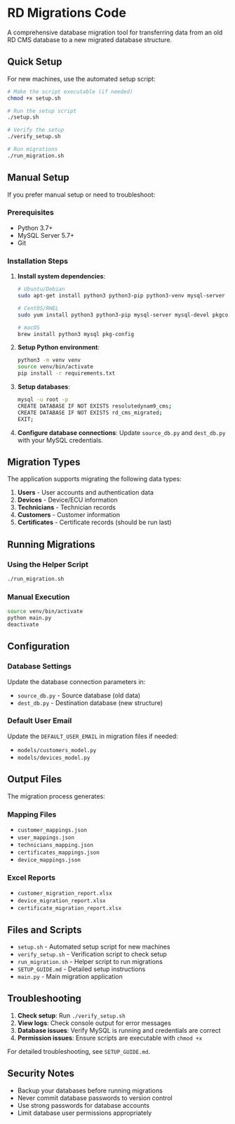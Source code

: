 # RD Migrations Code

A comprehensive database migration tool for transferring data from an old RD CMS database to a new migrated database structure.

## Quick Setup

For new machines, use the automated setup script:

```bash
# Make the script executable (if needed)
chmod +x setup.sh

# Run the setup script
./setup.sh

# Verify the setup
./verify_setup.sh

# Run migrations
./run_migration.sh
```

## Manual Setup

If you prefer manual setup or need to troubleshoot:

### Prerequisites

- Python 3.7+
- MySQL Server 5.7+
- Git

### Installation Steps

1. **Install system dependencies**:

   ```bash
   # Ubuntu/Debian
   sudo apt-get install python3 python3-pip python3-venv mysql-server libmysqlclient-dev pkg-config

   # CentOS/RHEL
   sudo yum install python3 python3-pip mysql-server mysql-devel pkgconfig

   # macOS
   brew install python3 mysql pkg-config
   ```

2. **Setup Python environment**:

   ```bash
   python3 -m venv venv
   source venv/bin/activate
   pip install -r requirements.txt
   ```

3. **Setup databases**:

   ```bash
   mysql -u root -p
   CREATE DATABASE IF NOT EXISTS resolutedynam9_cms;
   CREATE DATABASE IF NOT EXISTS rd_cms_migrated;
   EXIT;
   ```

4. **Configure database connections**:
   Update `source_db.py` and `dest_db.py` with your MySQL credentials.

## Migration Types

The application supports migrating the following data types:

1. **Users** - User accounts and authentication data
2. **Devices** - Device/ECU information
3. **Technicians** - Technician records
4. **Customers** - Customer information
5. **Certificates** - Certificate records (should be run last)

## Running Migrations

### Using the Helper Script

```bash
./run_migration.sh
```

### Manual Execution

```bash
source venv/bin/activate
python main.py
deactivate
```

## Configuration

### Database Settings

Update the database connection parameters in:

- `source_db.py` - Source database (old data)
- `dest_db.py` - Destination database (new structure)

### Default User Email

Update the `DEFAULT_USER_EMAIL` in migration files if needed:

- `models/customers_model.py`
- `models/devices_model.py`

## Output Files

The migration process generates:

### Mapping Files

- `customer_mappings.json`
- `user_mappings.json`
- `technicians_mapping.json`
- `certificates_mappings.json`
- `device_mappings.json`

### Excel Reports

- `customer_migration_report.xlsx`
- `device_migration_report.xlsx`
- `certificate_migration_report.xlsx`

## Files and Scripts

- `setup.sh` - Automated setup script for new machines
- `verify_setup.sh` - Verification script to check setup
- `run_migration.sh` - Helper script to run migrations
- `SETUP_GUIDE.md` - Detailed setup instructions
- `main.py` - Main migration application

## Troubleshooting

1. **Check setup**: Run `./verify_setup.sh`
2. **View logs**: Check console output for error messages
3. **Database issues**: Verify MySQL is running and credentials are correct
4. **Permission issues**: Ensure scripts are executable with `chmod +x`

For detailed troubleshooting, see `SETUP_GUIDE.md`.

## Security Notes

- Backup your databases before running migrations
- Never commit database passwords to version control
- Use strong passwords for database accounts
- Limit database user permissions appropriately
